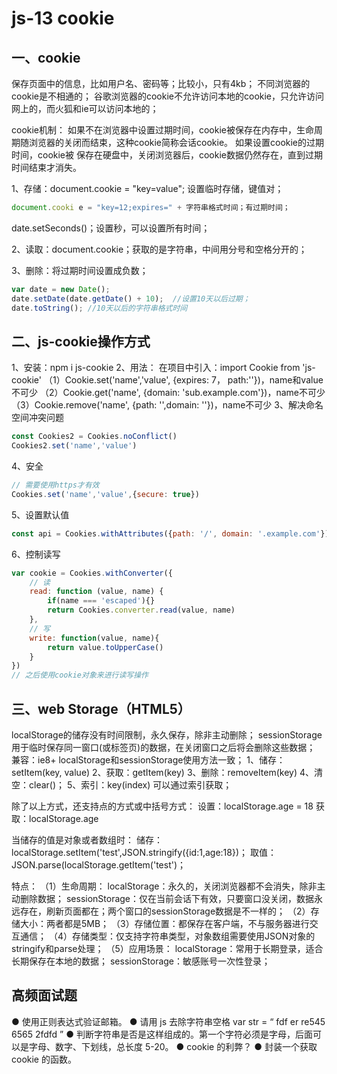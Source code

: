 # js-13 cookie
## 一、cookie
保存页面中的信息，比如用户名、密码等；比较小，只有4kb；
不同浏览器的cookie是不相通的；
谷歌浏览器的cookie不允许访问本地的cookie，只允许访问网上的，而火狐和ie可以访问本地的；

cookie机制：
如果不在浏览器中设置过期时间，cookie被保存在内存中，生命周期随浏览器的关闭而结束，这种cookie简称会话cookie。
如果设置cookie的过期时间，cookie被 保存在硬盘中，关闭浏览器后，cookie数据仍然存在，直到过期时间结束才消失。

1、存储：document.cookie = "key=value";   设置临时存储，键值对；
```js
document.cooki e = "key=12;expires=" + 字符串格式时间；有过期时间；
 ```
date.setSeconds()；设置秒，可以设置所有时间；

2、读取：document.cookie；获取的是字符串，中间用分号和空格分开的；

3、删除：将过期时间设置成负数；
```js
var date = new Date();
date.setDate(date.getDate() + 10);  //设置10天以后过期；
date.toString(); //10天以后的字符串格式时间
```

## 二、js-cookie操作方式
1、安装：npm i js-cookie
2、用法：
在项目中引入：import Cookie from 'js-cookie'
（1）Cookie.set('name','value', {expires: 7， path:''})，name和value不可少
（2）Cookie.get('name', {domain: 'sub.example.com'})，name不可少
（3）Cookie.remove('name', {path: '',domain: ''})，name不可少
3、解决命名空间冲突问题
```js
const Cookies2 = Cookies.noConflict()
Cookies2.set('name','value')
```
4、安全
```js
// 需要使用https才有效
Cookies.set('name','value',{secure: true})
```
5、设置默认值
```js
const api = Cookies.withAttributes({path: '/', domain: '.example.com'})
```
6、控制读写
```js
var cookie = Cookies.withConverter({
    // 读
    read: function (value, name) {
        if(name === 'escaped'){}
        return Cookies.converter.read(value, name)
    },
    // 写
    write: function(value, name){
        return value.toUpperCase()
    }
})
// 之后使用cookie对象来进行读写操作
```

## 三、web Storage（HTML5）
localStorage的储存没有时间限制，永久保存，除非主动删除；
sessionStorage用于临时保存同一窗口(或标签页)的数据，在关闭窗口之后将会删除这些数据；
兼容：ie8+
localStorage和sessionStorage使用方法一致；
1、储存：setItem(key, value)
2、获取：getItem(key)
3、删除：removeItem(key)
4、清空：clear()；
5、索引：key(index) 可以通过索引获取；

除了以上方式，还支持点的方式或中括号方式：
设置：localStorage.age = 18
获取：localStorage.age

当储存的值是对象或者数组时：
储存：localStorage.setItem('test',JSON.stringify({id:1,age:18})；
取值：JSON.parse(localStorage.getItem('test')；

特点：
（1）生命周期：
localStorage：永久的，关闭浏览器都不会消失，除非主动删除数据；
sessionStorage：仅在当前会话下有效，只要窗口没关闭，数据永远存在，刷新页面都在；两个窗口的sessionStorage数据是不一样的；
（2）存储大小：两者都是5MB；
（3）存储位置：都保存在客户端，不与服务器进行交互通信；
（4）存储类型：仅支持字符串类型，对象数组需要使用JSON对象的stringify和parse处理；
（5）应用场景：
localStorage：常用于长期登录，适合长期保存在本地的数据；
sessionStorage：敏感账号一次性登录；




## 高频面试题
● 使用正则表达式验证邮箱。
● 请用 js 去除字符串空格 var str = “ fdf er re545 6565 2fdfd ”
● 判断字符串是否是这样组成的。第一个字符必须是字母，后面可以是字母、数字、下划线，总长度 5-20。
● cookie 的利弊？
● 封装一个获取 cookie 的函数。

